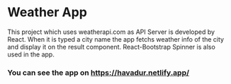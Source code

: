 # Weather App

This project which uses weatherapi.com as API Server is developed by React.
When it is typed a city name the app fetchs weather info of the city and display it on the result component.
React-Bootstrap Spinner is also used in the app.

### You can see the app on https://havadur.netlify.app/
